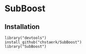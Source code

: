 # SubBoost



## Installation

  ```
  library("devtools")
  install_github("chstaerk/SubBoost")
  library("SubBoost")
  ```
